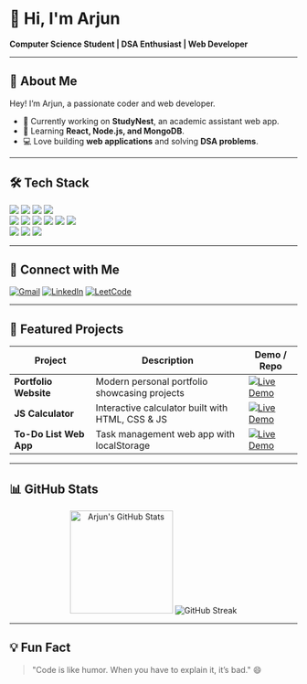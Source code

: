 # 👋 Hi, I'm Arjun  

**Computer Science Student | DSA Enthusiast | Web Developer**  

---

## 📝 About Me
Hey! I’m Arjun, a passionate coder and web developer.  
- 🔭 Currently working on **StudyNest**, an academic assistant web app.  
- 🌱 Learning **React, Node.js, and MongoDB**.  
- 💻 Love building **web applications** and solving **DSA problems**.  

---

## 🛠 Tech Stack
<p align="left">
  <img src="https://img.shields.io/badge/C-00599C?style=for-the-badge&logo=c&logoColor=white" />
  <img src="https://img.shields.io/badge/C++-00599C?style=for-the-badge&logo=c%2B%2B&logoColor=white" />
  <img src="https://img.shields.io/badge/Python-3776AB?style=for-the-badge&logo=python&logoColor=white" />
  <img src="https://img.shields.io/badge/PHP-777BB4?style=for-the-badge&logo=php&logoColor=white" />
  <br/>
  <img src="https://img.shields.io/badge/HTML5-E34F26?style=for-the-badge&logo=html5&logoColor=white" />
  <img src="https://img.shields.io/badge/CSS3-1572B6?style=for-the-badge&logo=css3&logoColor=white" />
  <img src="https://img.shields.io/badge/JavaScript-F7DF1E?style=for-the-badge&logo=javascript&logoColor=black" />
  <img src="https://img.shields.io/badge/Bootstrap-563D7C?style=for-the-badge&logo=bootstrap&logoColor=white" />
  <img src="https://img.shields.io/badge/React-20232A?style=for-the-badge&logo=react&logoColor=61DAFB" />
  <img src="https://img.shields.io/badge/Node.js-43853D?style=for-the-badge&logo=node.js&logoColor=white" />
  <br/>
  <img src="https://img.shields.io/badge/Git-F05032?style=for-the-badge&logo=git&logoColor=white" />
  <img src="https://img.shields.io/badge/GitHub-181717?style=for-the-badge&logo=github&logoColor=white" />
  <img src="https://img.shields.io/badge/VS%20Code-0078D4?style=for-the-badge&logo=visual-studio-code&logoColor=white" />
</p>

---

## 🔗 Connect with Me
[![Gmail](https://img.shields.io/badge/Gmail-D14836?style=for-the-badge&logo=gmail&logoColor=white)](mailto:arjunadps662@gmail.com)
[![LinkedIn](https://img.shields.io/badge/LinkedIn-0077B5?style=for-the-badge&logo=linkedin&logoColor=white)](https://www.linkedin.com/in/arjun-uit/) 
[![LeetCode](https://img.shields.io/badge/LeetCode-FFA116?style=for-the-badge&logo=leetcode&logoColor=white)](https://leetcode.com/arjun-uit/)

---

## 🚀 Featured Projects
| Project | Description | Demo / Repo |
|---------|-------------|-------------|
| **Portfolio Website** | Modern personal portfolio showcasing projects | [![Live Demo](https://img.shields.io/badge/Live%20Demo-Click%20Here-9b59b6?style=for-the-badge&logo=github)](https://arjun-uu.github.io/My-Portfolio/) |
| **JS Calculator** | Interactive calculator built with HTML, CSS & JS | [![Live Demo](https://img.shields.io/badge/Live%20Demo-Click%20Here-brightgreen?style=for-the-badge)](https://arjun-uu.github.io/JS-Calculator/) |
| **To-Do List Web App** | Task management web app with localStorage | [![Live Demo](https://img.shields.io/badge/Live%20Demo-Click%20Here-blue?style=for-the-badge)](https://arjun-uu.github.io/To-Do-List-Web-App/) |

---

## 📊 GitHub Stats

<p align="center">
  <!-- Stats -->
  <img src="https://github-readme-stats.vercel.app/api?username=arjun-uu&show_icons=true&theme=radical" alt="Arjun's GitHub Stats" height="180" />
  <img src="https://github-readme-streak-stats.herokuapp.com/?user=arjun-uu&theme=radical" alt="GitHub Streak" />
</p>

---

## 💡 Fun Fact
> "Code is like humor. When you have to explain it, it’s bad." 😄
